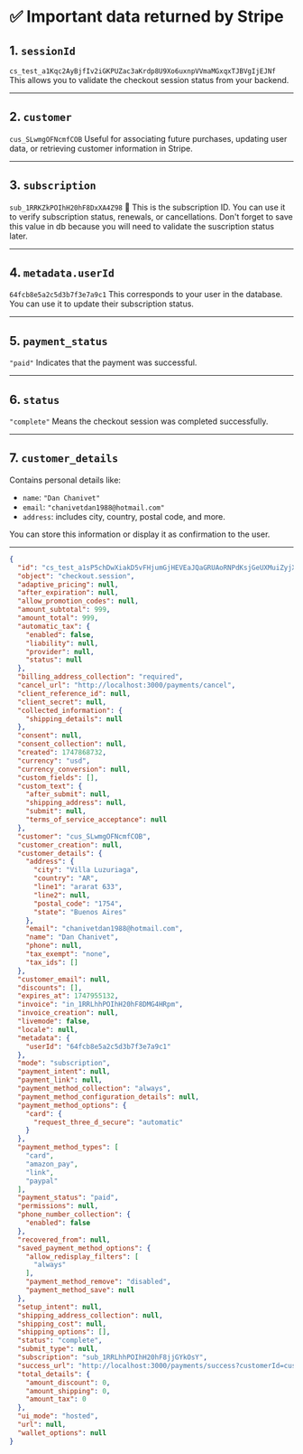 # ✅ Important data returned by Stripe

## 1. `sessionId`

`cs_test_a1Kqc2AyBjfIv2iGKPUZac3aKrdp8U9Xo6uxnpVVmaMGxqxTJBVgIjEJNf`
This allows you to validate the checkout session status from your backend.

---

## 2. `customer`

`cus_SLwmgOFNcmfCOB`
Useful for associating future purchases, updating user data, or retrieving customer information in Stripe.

---

## 3. `subscription`

`sub_1RRKZkPOIhH20hF8DxXA4Z98`
🔑 This is the subscription ID. You can use it to verify subscription status, renewals, or cancellations. Don't forget to save this value in db because you will need to validate the suscription status later.

---

## 4. `metadata.userId`

`64fcb8e5a2c5d3b7f3e7a9c1`
This corresponds to your user in the database. You can use it to update their subscription status.

---

## 5. `payment_status`

`"paid"`
Indicates that the payment was successful.

---

## 6. `status`

`"complete"`
Means the checkout session was completed successfully.

---

## 7. `customer_details`

Contains personal details like:

* `name`: `"Dan Chanivet"`
* `email`: `"chanivetdan1988@hotmail.com"`
* `address`: includes city, country, postal code, and more.

You can store this information or display it as confirmation to the user.

---

``` json
{
  "id": "cs_test_a1sP5chDwXiakD5vFHjumGjHEVEaJQaGRUAoRNPdKsjGeUXMuiZyjXEI2H",
  "object": "checkout.session",
  "adaptive_pricing": null,
  "after_expiration": null,
  "allow_promotion_codes": null,
  "amount_subtotal": 999,
  "amount_total": 999,
  "automatic_tax": {
    "enabled": false,
    "liability": null,
    "provider": null,
    "status": null
  },
  "billing_address_collection": "required",
  "cancel_url": "http://localhost:3000/payments/cancel",
  "client_reference_id": null,
  "client_secret": null,
  "collected_information": {
    "shipping_details": null
  },
  "consent": null,
  "consent_collection": null,
  "created": 1747868732,
  "currency": "usd",
  "currency_conversion": null,
  "custom_fields": [],
  "custom_text": {
    "after_submit": null,
    "shipping_address": null,
    "submit": null,
    "terms_of_service_acceptance": null
  },
  "customer": "cus_SLwmgOFNcmfCOB",
  "customer_creation": null,
  "customer_details": {
    "address": {
      "city": "Villa Luzuriaga",
      "country": "AR",
      "line1": "ararat 633",
      "line2": null,
      "postal_code": "1754",
      "state": "Buenos Aires"
    },
    "email": "chanivetdan1988@hotmail.com",
    "name": "Dan Chanivet",
    "phone": null,
    "tax_exempt": "none",
    "tax_ids": []
  },
  "customer_email": null,
  "discounts": [],
  "expires_at": 1747955132,
  "invoice": "in_1RRLhhPOIhH20hF8DMG4HRpm",
  "invoice_creation": null,
  "livemode": false,
  "locale": null,
  "metadata": {
    "userId": "64fcb8e5a2c5d3b7f3e7a9c1"
  },
  "mode": "subscription",
  "payment_intent": null,
  "payment_link": null,
  "payment_method_collection": "always",
  "payment_method_configuration_details": null,
  "payment_method_options": {
    "card": {
      "request_three_d_secure": "automatic"
    }
  },
  "payment_method_types": [
    "card",
    "amazon_pay",
    "link",
    "paypal"
  ],
  "payment_status": "paid",
  "permissions": null,
  "phone_number_collection": {
    "enabled": false
  },
  "recovered_from": null,
  "saved_payment_method_options": {
    "allow_redisplay_filters": [
      "always"
    ],
    "payment_method_remove": "disabled",
    "payment_method_save": null
  },
  "setup_intent": null,
  "shipping_address_collection": null,
  "shipping_cost": null,
  "shipping_options": [],
  "status": "complete",
  "submit_type": null,
  "subscription": "sub_1RRLhhPOIhH20hF8jjGYkOsY",
  "success_url": "http://localhost:3000/payments/success?customerId=cus_SLwmgOFNcmfCOB&sessionId={CHECKOUT_SESSION_ID}",
  "total_details": {
    "amount_discount": 0,
    "amount_shipping": 0,
    "amount_tax": 0
  },
  "ui_mode": "hosted",
  "url": null,
  "wallet_options": null
}
```
